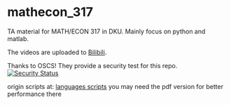 # mathecon_317
TA material for MATH/ECON 317 in DKU. Mainly focus on python and matlab.

The videos are uploaded to [Bilibili](https://space.bilibili.com/39032768/channel/collectiondetail?sid=1031403).

Thanks to OSCS! They provide a security test for this repo.
[![Security Status](https://www.murphysec.com/platform3/v3/badge/1615640772058054656.svg?t=1)](https://www.murphysec.com/accept?code=e34469d3fa12c02550040a8de3943e41&type=1&from=2&t=2)

origin scripts at: [languages scripts](https://github.com/rogue-shadowdancer/mathecon_317)
you may need the pdf version for better performance there